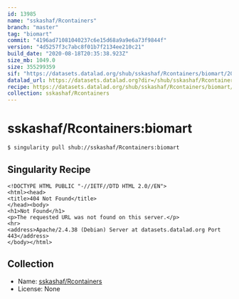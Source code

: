 ```yaml
---
id: 13985
name: "sskashaf/Rcontainers"
branch: "master"
tag: "biomart"
commit: "4196ad71081040237c6e15d68a9a9e6a73f9844f"
version: "4d5257f3c7abc8f01b7f2134ee210c21"
build_date: "2020-08-18T20:35:38.923Z"
size_mb: 1049.0
size: 355299359
sif: "https://datasets.datalad.org/shub/sskashaf/Rcontainers/biomart/2020-08-18-4196ad71-4d5257f3/4d5257f3c7abc8f01b7f2134ee210c21.sif"
datalad_url: https://datasets.datalad.org?dir=/shub/sskashaf/Rcontainers/biomart/2020-08-18-4196ad71-4d5257f3/
recipe: https://datasets.datalad.org/shub/sskashaf/Rcontainers/biomart/2020-08-18-4196ad71-4d5257f3/Singularity
collection: sskashaf/Rcontainers
---
```


# sskashaf/Rcontainers:biomart

```bash
$ singularity pull shub://sskashaf/Rcontainers:biomart
```

## Singularity Recipe

```singularity
<!DOCTYPE HTML PUBLIC "-//IETF//DTD HTML 2.0//EN">
<html><head>
<title>404 Not Found</title>
</head><body>
<h1>Not Found</h1>
<p>The requested URL was not found on this server.</p>
<hr>
<address>Apache/2.4.38 (Debian) Server at datasets.datalad.org Port 443</address>
</body></html>
```

## Collection

 - Name: [sskashaf/Rcontainers](https://github.com/sskashaf/Rcontainers)
 - License: None

